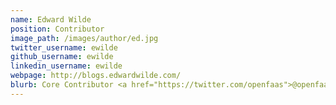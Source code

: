 ```yaml
---
name: Edward Wilde
position: Contributor
image_path: /images/author/ed.jpg
twitter_username: ewilde
github_username: ewilde
linkedin_username: ewilde
webpage: http://blogs.edwardwilde.com/
blurb: Core Contributor <a href="https://twitter.com/openfaas">@openfaas</a>. Platform architect <a href="https://form3.tech">@f3fincloud</a>
---
```

